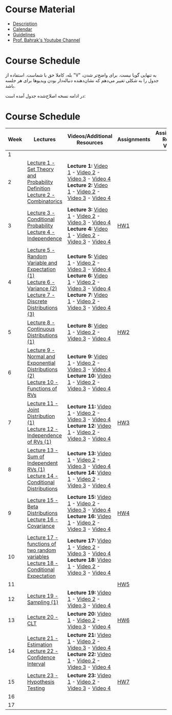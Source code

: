 # Course Material

- [Description](Description.pdf)
- [Calendar](https://docs.google.com/spreadsheets/d/1HTe-gUrYX_R5s-8-WjU9oW4u_WmjmP_KBd7EY0c4CjM/edit?usp=sharing)
- [Guidelines](Guidelines.pdf)
- [Prof. Bahrak's Youtube Channel](https://www.youtube.com/@BahrakCourses)

# Course Schedule

بله، کاملا حق با شماست. استفاده از "V" به تنهایی گویا نیست. برای واضح‌تر شدن، جدول را به شکلی تغییر می‌دهم که نشان‌دهنده دنباله‌دار بودن ویدیوها برای هر جلسه باشد.

در ادامه نسخه اصلاح‌شده جدول آمده است:

# Course Schedule

| Week | Lectures | Videos/Additional Resources | Assignments | Assignments Related Videos |
|------|-----|-----|-----|-----|
| 1 | | | | |
| 2 | [Lecture 1 - Set Theory and Probability Definition](https://www.google.com/search?q=lectures/Lecture%25201%2520-%2520Set%2520Theory%2520and%2520Probability%2520Definition.pdf) <br> [Lecture 2 - Combinatorics](https://www.google.com/search?q=lectures/Lecture%25202%2520-%2520Combinatorics.pdf) | **Lecture 1:** [Video 1](https://openbookshelf.github.io/ProbStat/#/lectures/1/0) - [Video 2](https://openbookshelf.github.io/ProbStat/#/lectures/1/1) - [Video 3](https://www.google.com/search?q=https://openbookshelf.github.io/ProbStat/%23/lectures/1/2) - [Video 4](https://www.google.com/search?q=https://openbookshelf.github.io/ProbStat/%23/lectures/1/3) <br> **Lecture 2:** [Video 1](https://www.google.com/search?q=https://openbookshelf.github.io/ProbStat/%23/lectures/2/0) - [Video 2](https://www.google.com/search?q=https://openbookshelf.github.io/ProbStat/%23/lectures/2/1) - [Video 3](https://www.google.com/search?q=https://openbookshelf.github.io/ProbStat/%23/lectures/2/2) - [Video 4](https://www.google.com/search?q=https://openbookshelf.github.io/ProbStat/%23/lectures/2/3) | | |
| 3 | [Lecture 3 - Conditional Probability](https://www.google.com/search?q=lectures/Lecture%25203%2520-%2520Conditional%2520Probability.pdf) <br> [Lecture 4 - Independence](https://www.google.com/search?q=lectures/Lecture%25204%2520-%2520Independence.pdf) | **Lecture 3:** [Video 1](https://www.google.com/search?q=https://openbookshelf.github.io/ProbStat/%23/lectures/3/0) - [Video 2](https://www.google.com/search?q=https://openbookshelf.github.io/ProbStat/%23/lectures/3/1) - [Video 3](https://www.google.com/search?q=https://openbookshelf.github.io/ProbStat/%23/lectures/3/2) - [Video 4](https://www.google.com/search?q=https://openbookshelf.github.io/ProbStat/%23/lectures/3/3) <br> **Lecture 4:** [Video 1](https://www.google.com/search?q=https://openbookshelf.github.io/ProbStat/%23/lectures/4/0) - [Video 2](https://www.google.com/search?q=https://openbookshelf.github.io/ProbStat/%23/lectures/4/1) - [Video 3](https://www.google.com/search?q=https://openbookshelf.github.io/ProbStat/%23/lectures/4/2) - [Video 4](https://www.google.com/search?q=https://openbookshelf.github.io/ProbStat/%23/lectures/4/3) | [HW1](https://www.google.com/search?q=Assignments/HW1) | |
| 4 | [Lecture 5 - Random Variable and Expectation (1)](https://www.google.com/search?q=lectures/Lecture%25205%2520-%2520Random%2520Variable%2520and%2520Expectation%2520\(1\).pdf) <br> [Lecture 6 - Variance (2)](https://www.google.com/search?q=lectures/Lecture%25206%2520-%2520Variance%2520\(2\).pdf) <br> [Lecture 7 - Discrete Distributions (3)](https://www.google.com/search?q=lectures/Lecture%25207%2520-%2520Discrete%2520Distributions%2520\(3\).pdf) | **Lecture 5:** [Video 1](https://www.google.com/search?q=https://openbookshelf.github.io/ProbStat/%23/lectures/5/0) - [Video 2](https://www.google.com/search?q=https://openbookshelf.github.io/ProbStat/%23/lectures/5/1) - [Video 3](https://www.google.com/search?q=https://openbookshelf.github.io/ProbStat/%23/lectures/5/2) - [Video 4](https://www.google.com/search?q=https://openbookshelf.github.io/ProbStat/%23/lectures/5/3) <br> **Lecture 6:** [Video 1](https://www.google.com/search?q=https://openbookshelf.github.io/ProbStat/%23/lectures/6/0) - [Video 2](https://www.google.com/search?q=https://openbookshelf.github.io/ProbStat/%23/lectures/6/1) - [Video 3](https://www.google.com/search?q=https://openbookshelf.github.io/ProbStat/%23/lectures/6/2) - [Video 4](https://www.google.com/search?q=https://openbookshelf.github.io/ProbStat/%23/lectures/6/3) <br> **Lecture 7:** [Video 1](https://www.google.com/search?q=https://openbookshelf.github.io/ProbStat/%23/lectures/7/0) - [Video 2](https://www.google.com/search?q=https://openbookshelf.github.io/ProbStat/%23/lectures/7/1) - [Video 3](https://www.google.com/search?q=https://openbookshelf.github.io/ProbStat/%23/lectures/7/2) - [Video 4](https://www.google.com/search?q=https://openbookshelf.github.io/ProbStat/%23/lectures/7/3) | | |
| 5 | [Lecture 8 - Continuous Distributions (1)](https://www.google.com/search?q=lectures/Lecture%25208%2520-%2520Continuous%2520Distributions%2520\(1\).pdf) | **Lecture 8:** [Video 1](https://www.google.com/search?q=https://openbookshelf.github.io/ProbStat/%23/lectures/8/0) - [Video 2](https://www.google.com/search?q=https://openbookshelf.github.io/ProbStat/%23/lectures/8/1) - [Video 3](https://www.google.com/search?q=https://openbookshelf.github.io/ProbStat/%23/lectures/8/2) - [Video 4](https://www.google.com/search?q=https://openbookshelf.github.io/ProbStat/%23/lectures/8/3) | [HW2](https://www.google.com/search?q=Assignments/HW2) | |
| 6 | [Lecture 9 - Normal and Exponential Distributions (2)](https://www.google.com/search?q=lectures/Lecture%25209%2520-%2520Normal%2520and%2520Exponential%2520Distributions%2520\(2\).pdf) <br> [Lecture 10 - Functions of RVs](https://www.google.com/search?q=lectures/Lecture%252010%2520-%2520Functions%2520of%2520RVs.pdf) | **Lecture 9:** [Video 1](https://www.google.com/search?q=https://openbookshelf.github.io/ProbStat/%23/lectures/9/0) - [Video 2](https://www.google.com/search?q=https://openbookshelf.github.io/ProbStat/%23/lectures/9/1) - [Video 3](https://www.google.com/search?q=https://openbookshelf.github.io/ProbStat/%23/lectures/9/2) - [Video 4](https://www.google.com/search?q=https://openbookshelf.github.io/ProbStat/%23/lectures/9/3) <br> **Lecture 10:** [Video 1](https://www.google.com/search?q=https://openbookshelf.github.io/ProbStat/%23/lectures/10/0) - [Video 2](https://www.google.com/search?q=https://openbookshelf.github.io/ProbStat/%23/lectures/10/1) - [Video 3](https://www.google.com/search?q=https://openbookshelf.github.io/ProbStat/%23/lectures/10/2) - [Video 4](https://www.google.com/search?q=https://openbookshelf.github.io/ProbStat/%23/lectures/10/3) | | |
| 7 | [Lecture 11 - Joint Distribution (1)](https://www.google.com/search?q=lectures/Lecture%252011%2520-%2520Joint%2520Distribution%2520\(1\).pdf) <br> [Lecture 12 - Independence of RVs (1)](https://www.google.com/search?q=lectures/Lecture%252012%2520-%2520Independence%2520of%2520RVs%2520\(1\).pdf) | **Lecture 11:** [Video 1](https://www.google.com/search?q=https://openbookshelf.github.io/ProbStat/%23/lectures/11/0) - [Video 2](https://www.google.com/search?q=https://openbookshelf.github.io/ProbStat/%23/lectures/11/1) - [Video 3](https://www.google.com/search?q=https://openbookshelf.github.io/ProbStat/%23/lectures/11/2) - [Video 4](https://www.google.com/search?q=https://openbookshelf.github.io/ProbStat/%23/lectures/11/3) <br> **Lecture 12:** [Video 1](https://www.google.com/search?q=https://openbookshelf.github.io/ProbStat/%23/lectures/12/0) - [Video 2](https://www.google.com/search?q=https://openbookshelf.github.io/ProbStat/%23/lectures/12/1) - [Video 3](https://www.google.com/search?q=https://openbookshelf.github.io/ProbStat/%23/lectures/12/2) - [Video 4](https://www.google.com/search?q=https://openbookshelf.github.io/ProbStat/%23/lectures/12/3) | [HW3](https://www.google.com/search?q=Assignments/HW3) | |
| 8 | [Lecture 13 - Sum of Independent RVs (1)](https://www.google.com/search?q=lectures/Lecture%252013%2520-%2520Sum%2520of%2520Independent%2520RVs%2520\(1\).pdf) <br> [Lecture 14 - Conditional Distributions](https://www.google.com/search?q=lectures/Lecture%252014%2520-%2520Conditional%2520Distributions.pdf) | **Lecture 13:** [Video 1](https://www.google.com/search?q=https://openbookshelf.github.io/ProbStat/%23/lectures/13/0) - [Video 2](https://www.google.com/search?q=https://openbookshelf.github.io/ProbStat/%23/lectures/13/1) - [Video 3](https://www.google.com/search?q=https://openbookshelf.github.io/ProbStat/%23/lectures/13/2) - [Video 4](https://www.google.com/search?q=https://openbookshelf.github.io/ProbStat/%23/lectures/13/3) <br> **Lecture 14:** [Video 1](https://www.google.com/search?q=https://openbookshelf.github.io/ProbStat/%23/lectures/14/0) - [Video 2](https://www.google.com/search?q=https://openbookshelf.github.io/ProbStat/%23/lectures/14/1) - [Video 3](https://www.google.com/search?q=https://openbookshelf.github.io/ProbStat/%23/lectures/14/2) - [Video 4](https://www.google.com/search?q=https://openbookshelf.github.io/ProbStat/%23/lectures/14/3) | | |
| 9 | [Lecture 15 - Beta Distributions](https://www.google.com/search?q=lectures/Lecture%252015%2520-%2520Beta%2520Distributions.pdf) <br> [Lecture 16 - Covariance](https://www.google.com/search?q=lectures/Lecture%252016%2520-%2520Covariance.pdf) | **Lecture 15:** [Video 1](https://www.google.com/search?q=https://openbookshelf.github.io/ProbStat/%23/lectures/15/0) - [Video 2](https://www.google.com/search?q=https://openbookshelf.github.io/ProbStat/%23/lectures/15/1) - [Video 3](https://www.google.com/search?q=https://openbookshelf.github.io/ProbStat/%23/lectures/15/2) - [Video 4](https://www.google.com/search?q=https://openbookshelf.github.io/ProbStat/%23/lectures/15/3) <br> **Lecture 16:** [Video 1](https://www.google.com/search?q=https://openbookshelf.github.io/ProbStat/%23/lectures/16/0) - [Video 2](https://www.google.com/search?q=https://openbookshelf.github.io/ProbStat/%23/lectures/16/1) - [Video 3](https://www.google.com/search?q=https://openbookshelf.github.io/ProbStat/%23/lectures/16/2) - [Video 4](https://www.google.com/search?q=https://openbookshelf.github.io/ProbStat/%23/lectures/16/3) | [HW4](https://www.google.com/search?q=Assignments/HW4) | |
| 10 | [Lecture 17 - functions of two random variables](https://www.google.com/search?q=lectures/Lecture%252017%2520-%2520functions%2520of%2520two%2520random%2520variables.pdf) <br> [Lecture 18 - Conditional Expectation](https://www.google.com/search?q=lectures/Lecture%252018%2520-%2520Conditional%2520Expectation.pdf) | **Lecture 17:** [Video 1](https://www.google.com/search?q=https://openbookshelf.github.io/ProbStat/%23/lectures/17/0) - [Video 2](https://www.google.com/search?q=https://openbookshelf.github.io/ProbStat/%23/lectures/17/1) - [Video 3](https://www.google.com/search?q=https://openbookshelf.github.io/ProbStat/%23/lectures/17/2) - [Video 4](https://www.google.com/search?q=https://openbookshelf.github.io/ProbStat/%23/lectures/17/3) <br> **Lecture 18:** [Video 1](https://www.google.com/search?q=https://openbookshelf.github.io/ProbStat/%23/lectures/18/0) - [Video 2](https://www.google.com/search?q=https://openbookshelf.github.io/ProbStat/%23/lectures/18/1) - [Video 3](https://www.google.com/search?q=https://openbookshelf.github.io/ProbStat/%23/lectures/18/2) - [Video 4](https://www.google.com/search?q=https://openbookshelf.github.io/ProbStat/%23/lectures/18/3) | | |
| 11 | | | [HW5](https://www.google.com/search?q=Assignments/HW5) | |
| 12 | [Lecture 19 - Sampling (1)](https://www.google.com/search?q=lectures/Lecture%252019%2520-%2520Sampling%2520\(1\).pdf) | **Lecture 19:** [Video 1](https://www.google.com/search?q=https://openbookshelf.github.io/ProbStat/%23/lectures/19/0) - [Video 2](https://www.google.com/search?q=https://openbookshelf.github.io/ProbStat/%23/lectures/19/1) - [Video 3](https://www.google.com/search?q=https://openbookshelf.github.io/ProbStat/%23/lectures/19/2) - [Video 4](https://www.google.com/search?q=https://openbookshelf.github.io/ProbStat/%23/lectures/19/3) | | |
| 13 | [Lecture 20 - CLT](https://www.google.com/search?q=lectures/Lecture%252020%2520-%2520CLT.pdf) | **Lecture 20:** [Video 1](https://www.google.com/search?q=https://openbookshelf.github.io/ProbStat/%23/lectures/20/0) - [Video 2](https://www.google.com/search?q=https://openbookshelf.github.io/ProbStat/%23/lectures/20/1) - [Video 3](https://www.google.com/search?q=https://openbookshelf.github.io/ProbStat/%23/lectures/20/2) - [Video 4](https://www.google.com/search?q=https://openbookshelf.github.io/ProbStat/%23/lectures/20/3) | [HW6](https://www.google.com/search?q=Assignments/HW6) | |
| 14 | [Lecture 21 - Estimation](https://www.google.com/search?q=lectures/Lecture%252021%2520-%2520Estimation.pdf) <br> [Lecture 22 - Confidence Interval](https://www.google.com/search?q=lectures/Lecture%252022%2520-%2520Confidence%2520Interval.pdf) | **Lecture 21:** [Video 1](https://www.google.com/search?q=https://openbookshelf.github.io/ProbStat/%23/lectures/21/0) - [Video 2](https://www.google.com/search?q=https://openbookshelf.github.io/ProbStat/%23/lectures/21/1) - [Video 3](https://www.google.com/search?q=https://openbookshelf.github.io/ProbStat/%23/lectures/21/2) - [Video 4](https://www.google.com/search?q=https://openbookshelf.github.io/ProbStat/%23/lectures/21/3) <br> **Lecture 22:** [Video 1](https://www.google.com/search?q=https://openbookshelf.github.io/ProbStat/%23/lectures/22/0) - [Video 2](https://www.google.com/search?q=https://openbookshelf.github.io/ProbStat/%23/lectures/22/1) - [Video 3](https://www.google.com/search?q=https://openbookshelf.github.io/ProbStat/%23/lectures/22/2) - [Video 4](https://www.google.com/search?q=https://openbookshelf.github.io/ProbStat/%23/lectures/22/3) | | |
| 15 | [Lecture 23 - Hypothesis Testing](https://www.google.com/search?q=lectures/Lecture%252023%2520-%2520Hypothesis%2520Testing.pdf) | **Lecture 23:** [Video 1](https://www.google.com/search?q=https://openbookshelf.github.io/ProbStat/%23/lectures/23/0) - [Video 2](https://www.google.com/search?q=https://openbookshelf.github.io/ProbStat/%23/lectures/23/1) - [Video 3](https://www.google.com/search?q=https://openbookshelf.github.io/ProbStat/%23/lectures/23/2) - [Video 4](https://www.google.com/search?q=https://openbookshelf.github.io/ProbStat/%23/lectures/23/3) | [HW7](https://www.google.com/search?q=Assignments/HW7) | |
| 16 | | | | |
| 17 | | | | |
